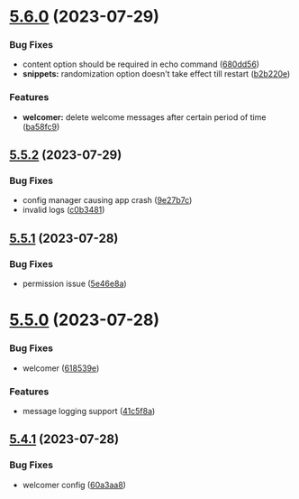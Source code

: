 # [5.6.0](https://github.com/onesoft-sudo/sudobot/compare/v5.5.2...v5.6.0) (2023-07-29)


### Bug Fixes

* content option should be required in echo command ([680dd56](https://github.com/onesoft-sudo/sudobot/commit/680dd564af76f8fbab86cb597260b079ab70550f))
* **snippets:** randomization option doesn't take effect till restart ([b2b220e](https://github.com/onesoft-sudo/sudobot/commit/b2b220e9ecb47717046d17901f4c32941a05b790))


### Features

* **welcomer:** delete welcome messages after certain period of time ([ba58fc9](https://github.com/onesoft-sudo/sudobot/commit/ba58fc949eb420aa2693a0103087968705d39e9e))



## [5.5.2](https://github.com/onesoft-sudo/sudobot/compare/v5.5.1...v5.5.2) (2023-07-29)


### Bug Fixes

* config manager causing app crash ([9e27b7c](https://github.com/onesoft-sudo/sudobot/commit/9e27b7c9d727b1ef852fdd3a46f878b508c5b405))
* invalid logs ([c0b3481](https://github.com/onesoft-sudo/sudobot/commit/c0b3481d8b1ef2dcaa436a0201489f7ee5fb4d02))



## [5.5.1](https://github.com/onesoft-sudo/sudobot/compare/v5.5.0...v5.5.1) (2023-07-28)


### Bug Fixes

* permission issue ([5e46e8a](https://github.com/onesoft-sudo/sudobot/commit/5e46e8a5bfecfd965702fd85d1b5e0150b8d6772))



# [5.5.0](https://github.com/onesoft-sudo/sudobot/compare/v5.4.1...v5.5.0) (2023-07-28)


### Bug Fixes

* welcomer ([618539e](https://github.com/onesoft-sudo/sudobot/commit/618539ea25ec9e09a2aac0e6d03a8df8b8d52a24))


### Features

* message logging support ([41c5f8a](https://github.com/onesoft-sudo/sudobot/commit/41c5f8ac15151a0c5a7153b03235d319509dd07a))



## [5.4.1](https://github.com/onesoft-sudo/sudobot/compare/v5.4.0...v5.4.1) (2023-07-28)


### Bug Fixes

* welcomer config ([60a3aa8](https://github.com/onesoft-sudo/sudobot/commit/60a3aa890b1494c4bf375f4102b0304d96f05bdf))



